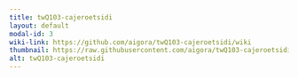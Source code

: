```yaml
---
title: twQ103-cajeroetsidi
layout: default
modal-id: 3
wiki-link: https://github.com/aigora/twQ103-cajeroetsidi/wiki
thumbnail: https://raw.githubusercontent.com/aigora/twQ103-cajeroetsidi/master/logo.png
alt: twQ103-cajeroetsidi
---
```

